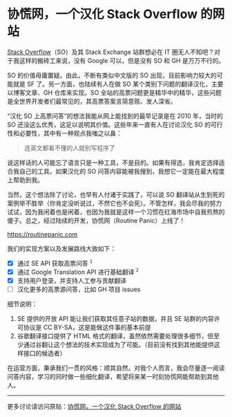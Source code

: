 # 协慌网，一个汉化 Stack Overflow 的网站

[Stack Overflow](https://stackoverflow.com)（SO）及其 Stack Exchange 站群想必在 IT 圈无人不知吧？对于我这样的搬砖工来说，没有 Google 可以，但是没有 SO 和 GH 是万万不行的。

SO 的价值毋庸置疑。由此，不断有类似中文版的 SO 出现，目前影响力较大的可能就是 SF 了。另一方面，也陆续有人在做 SO 某个类别下问题的翻译汉化，主要以博客文章、GH 仓库来实现。SO 全站的高票问题更是精华中的精华，这些问题是全世界开发者们最常见的，其高票答案言简意赅、发人深省。

“汉化 SO 上高票问答”的想法我能从网上能找到的最早记录是在 2010 年，当时的 SO 还没这么优秀，这足以说明其价值。这些年来一直有人在讨论汉化 SO 的可行性和必要性，其中有一种观点我嗤之以鼻：

> 连英文都看不懂的人就别写程序了

说这样话的人可能忘了语言只是一种工具，不是目的。如果有得选，我肯定选择适合我自己的工具。如果汉化的 SO 问答内容能被我搜到，我想它一定能在最大程度上帮助到我。

当然，这个想法除了讨论，也早有人付诸于实践了，可以说 SO 翻译站从生到死的案例举不胜举（你肯定没听说过，不然它也不会死）。不管怎样，我会尽我的努力试试，因为我闲着也是闲着，也因为我就是这样一个习惯在红海市场中自我煎熬的傻子。总之，经过陆续的开发，协慌网（Routine Panic）上线了！

https://routinepanic.com

我们的实现方案以及发展路线大致如下：

* [x] 通过 SE API 获取高票问答 <sup>`1`</sup>
* [x] 通过 Google Translation API 进行基础翻译 <sup>`2`</sup>
* [x] 支持用户登录，并支持人工参与贡献翻译
* [ ] 汉化更多的高票源问答，比如 GH 项目 issues

细节说明：

1. SE 提供的开放 API 能让我们获取其任意子站的数据，并且 SE 站群的内容许可协议是 CC BY-SA，这是能做这件事的基本前提
2. 谷歌翻译接口提供了 HTML 格式的翻译，虽然依然需要处理很多细节，但至少通过谷翻让这个想法的技术实现成为了可能。（目前没有找到其他能提供这样接口的候选者）

在运营方面，秉承我们一贯的风格：顺其自然。对我个人而言，我会尽量逐一阅读问答内容，学习的同时做一些细化翻译，希望将来某一时刻协慌网能帮助到其他人。

---

更多讨论请访问原贴：[协慌网，一个汉化 Stack Overflow 的网站](https://hacpai.com/article/1538577113305)

